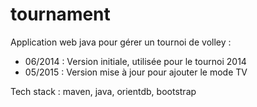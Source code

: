 tournament
==========

Application web java pour gérer un tournoi de volley :
- 06/2014 : Version initiale, utilisée pour le tournoi 2014
- 05/2015 : Version mise à jour pour ajouter le mode TV

Tech stack : maven, java, orientdb, bootstrap

